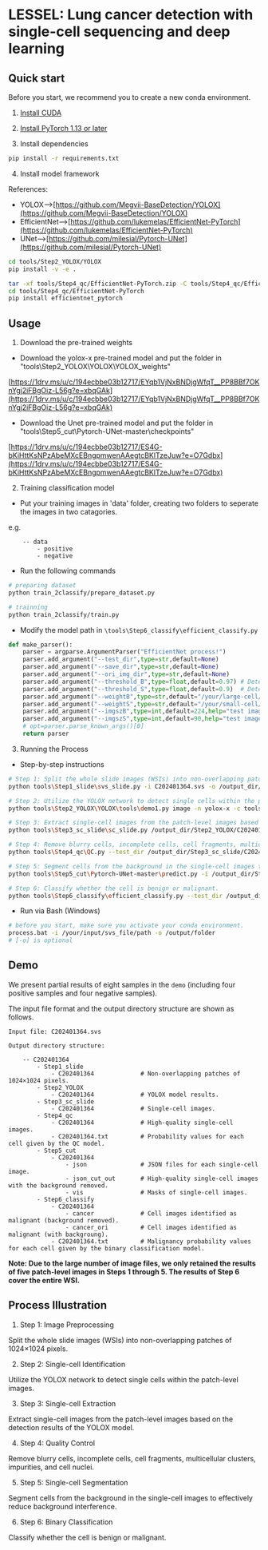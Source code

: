 # LESSEL: Lung cancer detection with single-cell sequencing and deep learning

## Quick start

Before you start, we recommend you to create a new conda environment. 

1. [Install CUDA](https://developer.nvidia.com/cuda-downloads)

2. [Install PyTorch 1.13 or later](https://pytorch.org/get-started/locally/)

3. Install dependencies
```bash
pip install -r requirements.txt
```

4. Install model framework

References:
- YOLOX-->[https://github.com/Megvii-BaseDetection/YOLOX](https://github.com/Megvii-BaseDetection/YOLOX)
- EfficientNet-->[https://github.com/lukemelas/EfficientNet-PyTorch](https://github.com/lukemelas/EfficientNet-PyTorch)
- UNet-->[https://github.com/milesial/Pytorch-UNet](https://github.com/milesial/Pytorch-UNet)

```bash
cd tools/Step2_YOLOX/YOLOX
pip install -v -e .

tar -xf tools/Step4_qc/EfficientNet-PyTorch.zip -C tools/Step4_qc/EfficientNet-PyTorch
cd tools/Step4_qc/EfficientNet-PyTorch
pip install efficientnet_pytorch
```

## Usage

1. Download the pre-trained weights

- Download the yolox-x pre-trained model and put the folder in "tools\Step2_YOLOX\YOLOX\YOLOX_weights"

[https://1drv.ms/u/c/194ecbbe03b12717/EYqb1VjNxBNDjgWfqT__PP8BBf7OKnYgj2iFBgOiz-L56g?e=xbqGAk](https://1drv.ms/u/c/194ecbbe03b12717/EYqb1VjNxBNDjgWfqT__PP8BBf7OKnYgj2iFBgOiz-L56g?e=xbqGAk)


- Download the Unet pre-trained model and put the folder in "tools\Step5_cut\Pytorch-UNet-master\checkpoints"

[https://1drv.ms/u/c/194ecbbe03b12717/ES4G-bKiHttKsNPzAbeMXcEBngpmwenAAegtcBKlTzeJuw?e=O7Gdbx](https://1drv.ms/u/c/194ecbbe03b12717/ES4G-bKiHttKsNPzAbeMXcEBngpmwenAAegtcBKlTzeJuw?e=O7Gdbx)


2. Training classification model

- Put your training images in 'data' folder, creating two folders to seperate the images in two catagories.

e.g. 
```  
    -- data   
        - positive   
        - negative   
```

- Run the following commands 
```bash
# preparing dataset
python train_2classify/prepare_dataset.py

# trainning
python train_2classify/train.py
```
- Modify the model path in `\tools\Step6_classify\efficient_classify.py`
```python
def make_parser():
    parser = argparse.ArgumentParser("EfficientNet process!")
    parser.add_argument("--test_dir",type=str,default=None)
    parser.add_argument("--save_dir",type=str,default=None)
    parser.add_argument("--ori_img_dir",type=str,default=None)
    parser.add_argument("--threshold_B",type=float,default=0.97) # Determine the threshold for your large-cell model
    parser.add_argument("--threshold_S",type=float,default=0.9)  # Determine the threshold for your small-cell model
    parser.add_argument("--weightB",type=str,default="/your/large-cell/model/path",help="large-cell model path")       # Change it to your large-cell model path
    parser.add_argument("--weightS",type=str,default="/your/small-cell/model/path",help="small-cell model path")     # Change it to your small-cell model path
    parser.add_argument("--imgszB",type=int,default=224,help="test image size")
    parser.add_argument("--imgszS",type=int,default=90,help="test image size")
    # opt=parser.parse_known_args()[0]
    return parser

```

3. Running the Process

- Step-by-step instructions

```bash
# Step 1: Split the whole slide images (WSIs) into non-overlapping patches of 1024×1024 pixels.
python tools\Step1_slide\svs_slide.py -i C202401364.svs -o /output_dir/Step1_slide 

# Step 2: Utilize the YOLOX network to detect single cells within the patch-level images.
python tools\Step2_YOLOX\YOLOX\tools\demo1.py image -n yolox-x -c tools\Step2_YOLOX\YOLOX\YOLOX_weights\best_ckpt.pth --path /output_dir/Step1_slide/C202401364 --save_dir /output_dir/Step2_YOLOX --conf 0.3 --nms 0.5 --tsize 1024 --save_result --device gpu

# Step 3: Extract single-cell images from the patch-level images based on the detection results of the YOLOX model.
python tools\Step3_sc_slide\sc_slide.py /output_dir/Step2_YOLOX/C202401364 /output_dir/Step1_slide/C202401364 /output_dir/Step3_sc_slide

# Step 4: Remove blurry cells, incomplete cells, cell fragments, multicellular clusters, impurities, and cell nuclei.
python tools\Step4_qc\QC.py --test_dir /output_dir/Step3_sc_slide/C202401364  --save_dir /output_dir/Step4_qc/C202401364 

# Step 5: Segment cells from the background in the single-cell images to effectively reduce background interference.
python tools\Step5_cut\Pytorch-UNet-master\predict.py -i /output_dir/Step4_qc/C202401364 -o  /output_dir/Step5_cut

# Step 6: Classify whether the cell is benign or malignant.
python tools\Step6_classify\efficient_classify.py --test_dir /output_dir/Step5_cut/C202401364/json_cut_out   --save_dir /output_dir/Step6_classify/C202401364 --ori_img_dir /output_dir/Step4_qc/C202401364 

```

- Run via Bash (Windows)
```bash
# before you start, make sure you activate your conda environment.
process.bat -i /your/input/svs_file/path -o /output/folder 
# [-o] is optional
```



## Demo

We present partial results of eight samples in the `demo` (including four positive samples and four negative samples).

The input file format and the output directory structure are shown as follows.
```  
Input file: C202401364.svs

Output directory structure:

    -- C202401364   
        - Step1_slide   
            - C202401364             # Non-overlapping patches of 1024×1024 pixels.
        - Step2_YOLOX
            - C202401364             # YOLOX model results.
        - Step3_sc_slide
            - C202401364             # Single-cell images.
        - Step4_qc
            - C202401364             # High-quality single-cell images.
            - C202401364.txt         # Probability values for each cell given by the QC model.
        - Step5_cut
            - C202401364
                - json               # JSON files for each single-cell image.
                - json_cut_out       # High-quality single-cell images with the background removed.
                - vis                # Masks of single-cell images.
        - Step6_classify   
            - C202401364
                - cancer             # Cell images identified as malignant (background removed).
                - cancer_ori         # Cell images identified as malignant (with backgroung).
            - C202401364.txt         # Malignancy probability values for each cell given by the binary classification model.
```

**Note: Due to the large number of image files, we only retained the results of five patch-level images in Steps 1 through 5. The results of Step 6 cover the entire WSI.**

## Process Illustration

1. Step 1: Image Preprocessing

Split the whole slide images (WSIs) into non-overlapping patches of 1024×1024 pixels.

2. Step 2: Single-cell Identification

Utilize the YOLOX network to detect single cells within the patch-level images.

3. Step 3: Single-cell Extraction

Extract single-cell images from the patch-level images based on the detection results of the YOLOX model.

4. Step 4: Quality Control

Remove blurry cells, incomplete cells, cell fragments, multicellular clusters, impurities, and cell nuclei.

5. Step 5: Single-cell Segmentation

Segment cells from the background in the single-cell images to effectively reduce background interference.

6. Step 6: Binary Classification

Classify whether the cell is benign or malignant.